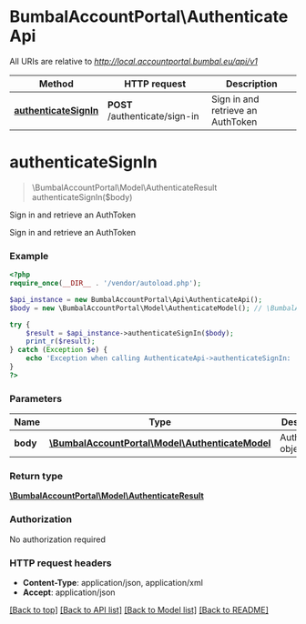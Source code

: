 # BumbalAccountPortal\AuthenticateApi

All URIs are relative to *http://local.accountportal.bumbal.eu/api/v1*

Method | HTTP request | Description
------------- | ------------- | -------------
[**authenticateSignIn**](AuthenticateApi.md#authenticateSignIn) | **POST** /authenticate/sign-in | Sign in and retrieve an AuthToken


# **authenticateSignIn**
> \BumbalAccountPortal\Model\AuthenticateResult authenticateSignIn($body)

Sign in and retrieve an AuthToken

Sign in and retrieve an AuthToken

### Example
```php
<?php
require_once(__DIR__ . '/vendor/autoload.php');

$api_instance = new BumbalAccountPortal\Api\AuthenticateApi();
$body = new \BumbalAccountPortal\Model\AuthenticateModel(); // \BumbalAccountPortal\Model\AuthenticateModel | Authenticate object

try {
    $result = $api_instance->authenticateSignIn($body);
    print_r($result);
} catch (Exception $e) {
    echo 'Exception when calling AuthenticateApi->authenticateSignIn: ', $e->getMessage(), PHP_EOL;
}
?>
```

### Parameters

Name | Type | Description  | Notes
------------- | ------------- | ------------- | -------------
 **body** | [**\BumbalAccountPortal\Model\AuthenticateModel**](../Model/AuthenticateModel.md)| Authenticate object |

### Return type

[**\BumbalAccountPortal\Model\AuthenticateResult**](../Model/AuthenticateResult.md)

### Authorization

No authorization required

### HTTP request headers

 - **Content-Type**: application/json, application/xml
 - **Accept**: application/json

[[Back to top]](#) [[Back to API list]](../../README.md#documentation-for-api-endpoints) [[Back to Model list]](../../README.md#documentation-for-models) [[Back to README]](../../README.md)

